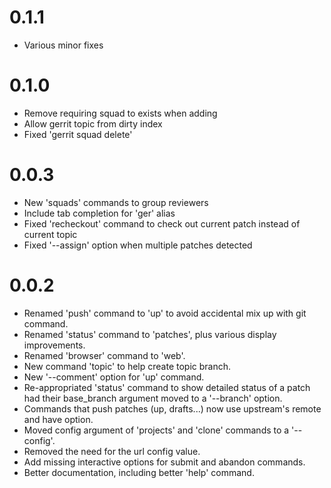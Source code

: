 # 0.1.1

- Various minor fixes


# 0.1.0

- Remove requiring squad to exists when adding
- Allow gerrit topic from dirty index
- Fixed 'gerrit squad delete'


# 0.0.3

- New 'squads' commands to group reviewers
- Include tab completion for 'ger' alias
- Fixed 'recheckout' command to check out current patch instead of current topic
- Fixed '--assign' option when multiple patches detected


# 0.0.2

- Renamed 'push' command to 'up' to avoid accidental mix up with git command.
- Renamed 'status' command to 'patches', plus various display improvements.
- Renamed 'browser' command to 'web'.
- New command 'topic' to help create topic branch.
- New '--comment' option for 'up' command.
- Re-appropriated 'status' command to show detailed status of a patch
  had their base_branch argument moved to a '--branch' option.
- Commands that push patches (up, drafts...) now use upstream's remote and have
  option.
- Moved config argument of 'projects' and 'clone' commands to a '--config'.
- Removed the need for the url config value.
- Add missing interactive options for submit and abandon commands.
- Better documentation, including better 'help' command.
